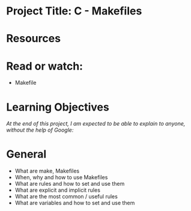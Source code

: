 # Project Title: C - Makefiles
# Resources
# Read or watch:

- Makefile
# Learning Objectives
*At the end of this project, I am expected to be able to explain to anyone, without the help of Google:*

# General
- What are make, Makefiles
- When, why and how to use Makefiles
- What are rules and how to set and use them
- What are explicit and implicit rules
- What are the most common / useful rules
- What are variables and how to set and use them
